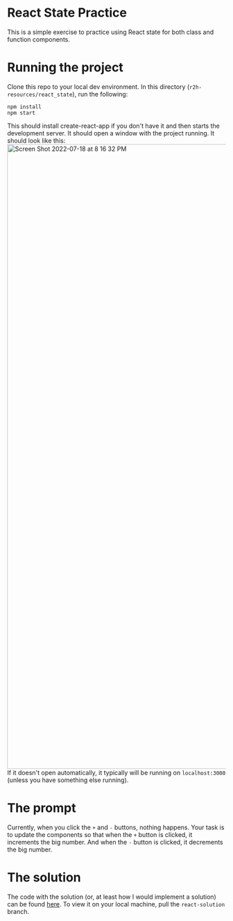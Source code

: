 # React State Practice

This is a simple exercise to practice using React state for both class and function components.

# Running the project
Clone this repo to your local dev environment. In this directory (`r2h-resources/react_state`), run the following:

```
npm install
npm start
```

This should install create-react-app if you don't have it and then starts the development server. It should open a window with the project running. It should look like this:
<img width="1439" alt="Screen Shot 2022-07-18 at 8 16 32 PM" src="https://user-images.githubusercontent.com/9900117/179638007-3b876508-f970-4123-94c8-c0b0a2796c1e.png">
If it doesn't open automatically, it typically will be running on `localhost:3000` (unless you have something else running).

# The prompt

Currently, when you click the `+` and `-` buttons, nothing happens. Your task is to update the components so that when the `+` button is clicked, it increments the big number. And when the `-` button is clicked, it decrements the big number.

# The solution

The code with the solution (or, at least how I would implement a solution) can be found [here](https://github.com/bethanyj28/r2h-resources/tree/react-solution/react_state). To view it on your local machine, pull the `react-solution` branch.
